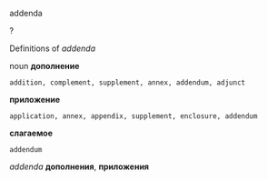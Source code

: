 addenda

?


Definitions of _addenda_

noun
**дополнение**

    addition, complement, supplement, annex, addendum, adjunct
**приложение**

    application, annex, appendix, supplement, enclosure, addendum
**слагаемое**

    addendum

_addenda_
**дополнения**, **приложения**